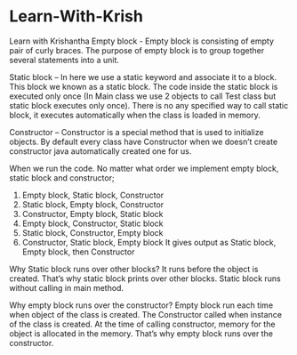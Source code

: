 # Learn-With-Krish
Learn with Krishantha
Empty block - Empty block is consisting of empty pair of curly braces. The purpose of empty block is to group together several statements into a unit.

Static block – In here we use a static keyword and associate it to a block. This block we known as a static block. The code inside the static block is executed only once (In Main class we use 2 objects to call Test class but static block executes only once). There is no any specified way to call static block, it executes automatically when the class is loaded in memory.

Constructor – Constructor is a special method that is used to initialize objects. By default every class have Constructor when we doesn’t create constructor java automatically created one for us.

When we run the code. No matter what order we implement empty block, static block and constructor;
1)	Empty block, Static block, Constructor
2)	Static block, Empty block, Constructor
3)	Constructor, Empty block, Static block
4)	Empty block, Constructor, Static block
5)	Static block, Constructor, Empty block
6)	Constructor, Static block, Empty block
It gives output as 
	Static block, Empty block, then Constructor

Why Static block runs over other blocks?
	It runs before the object is created. That’s why static block prints over other blocks. Static block runs without calling in main method.

Why empty block runs over the constructor?
	Empty block run each time when object of the class is created. The Constructor called when instance of the class is created. At the time of calling constructor, memory for the object is allocated in the memory. That’s why empty block runs over the constructor.
